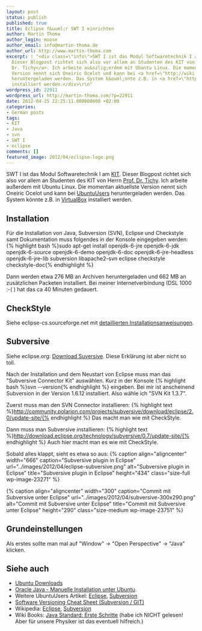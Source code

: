 ```yaml
---
layout: post
status: publish
published: true
title: Eclipse f&uuml;r SWT I einrichten
author: Martin Thoma
author_login: moose
author_email: info@martin-thoma.de
author_url: http://www.martin-thoma.com
excerpt: ! "<div class=\"info\">SWT I ist das Modul Softwaretechnik I am <a href=\"http://de.wikipedia.org/wiki/Karlsruher_Institut_f%C3%BCr_Technologie\">KIT</a>.
  Dieser Blogpost richtet sich also vor allem an Studenten des KIT von Herrn <a href=\"http://www.ipd.uka.de/Tichy/people.php?id=15\">Prof.
  Dr. Tichy</a>. Ich arbeite au&szlig;erdem mit Ubuntu Linux. Die momentan aktuellste
  Version nennt sich Oneiric Ocelot und kann bei <a href=\"http://wiki.ubuntuusers.de/Downloads/Oneiric_Ocelot\">UbuntuUsers</a>
  heruntergeladen werden. Das System k&ouml;nnte z.B. in <a href=\"http://wiki.ubuntuusers.de/VirtualBox\">VirtualBox</a>
  installiert werden.</div>\r\n"
wordpress_id: 22911
wordpress_url: http://martin-thoma.com/?p=22911
date: 2012-04-25 22:25:11.000000000 +02:00
categories:
- German posts
tags:
- KIT
- Java
- svn
- SWT I
- eclipse
comments: []
featured_image: 2012/04/eclipse-logo.png
---
```

<div class="info">SWT I ist das Modul Softwaretechnik I am <a href="http://de.wikipedia.org/wiki/Karlsruher_Institut_f%C3%BCr_Technologie">KIT</a>. Dieser Blogpost richtet sich also vor allem an Studenten des KIT von Herrn <a href="http://www.ipd.uka.de/Tichy/people.php?id=15">Prof. Dr. Tichy</a>. Ich arbeite au&szlig;erdem mit Ubuntu Linux. Die momentan aktuellste Version nennt sich Oneiric Ocelot und kann bei <a href="http://wiki.ubuntuusers.de/Downloads/Oneiric_Ocelot">UbuntuUsers</a> heruntergeladen werden. Das System k&ouml;nnte z.B. in <a href="http://wiki.ubuntuusers.de/VirtualBox">VirtualBox</a> installiert werden.</div>
<a id="more"></a><a id="more-22911"></a>

<h2>Installation</h2>
F&uuml;r die Installation von Java, Subversion (SVN), Eclipse und Checkstyle samt Dokumentation muss folgendes in der Konsole eingegeben werden:
{% highlight bash %}sudo apt-get install openjdk-6-jre openjdk-6-jdk openjdk-6-source openjdk-6-demo openjdk-6-doc openjdk-6-jre-headless openjdk-6-jre-lib subversion libapache2-svn eclipse checkstyle checkstyle-doc{% endhighlight %}

Dann werden etwa 276 MB an Archiven heruntergeladen und 662 MB an zus&auml;tzlichen Packeten installiert. Bei meiner Internetverbindung (DSL 1000 :-( ) hat das ca 40 Minuten gedauert.

<h2>CheckStyle</h2>
Siehe eclipse-cs.sourceforge.net mit <a href="http://eclipse-cs.sourceforge.net/downloads.html">detaillierten Installationsanweisungen</a>. 

<h2>Subversive</h2>
Siehe eclipse.org: <a href="http://www.eclipse.org/subversive/downloads.php#indigo_stable">Download Suversive</a>.
Diese Erkl&auml;rung ist aber nicht so toll.

Nach der Installation und dem Neustart von Eclipse muss man das "Subversive Connector Kit" ausw&auml;hlen. Kurz in der Konsole {% highlight bash %}svn --version{% endhighlight %} eingeben. Bei mir ist anscheinend Subversion in der Version 1.6.12 installiert. Also w&auml;hle ich "SVN Kit 1.3.7".

Zuerst muss man den SVN Connector installieren:
{% highlight text %}http://community.polarion.com/projects/subversive/download/eclipse/2.0/update-site/{% endhighlight %}
Das macht man wie mit CheckStyle.

Dann muss man Subversive installieren:
{% highlight text %}http://download.eclipse.org/technology/subversive/0.7/update-site/{% endhighlight %}
Auch hier macht man es wie mit CheckStyle.

Sobald alles klappt, sieht es etwa so aus:
{% caption align="aligncenter" width="666" caption="Subversive plugin in Eclipse" url="../images/2012/04/eclipse-subversive.png" alt="Subversive plugin in Eclipse" title="Subversive plugin in Eclipse" height="434" class="size-full wp-image-23271" %}

{% caption align="aligncenter" width="300" caption="Commit mit Subversive unter Eclipse" url="../images/2012/04/subversive-300x290.png" alt="Commit mit Subversive unter Eclipse" title="Commit mit Subversive unter Eclipse" height="290" class="size-medium wp-image-23751" %}

<h2>Grundeinstellungen</h2>
Als erstes sollte man mal auf "Window" -> "Open Perspective" -> "Java" klicken.

<h2>Siehe auch</h2>
<ul>
  <li><a href="http://wiki.ubuntuusers.de/Downloads">Ubuntu Downloads</a></li>
  <li><a href="http://wiki.ubuntuusers.de/Java/Installation/Oracle_Java">Oracle Java - Manuelle Installation unter Ubuntu</a>.</li>
  <li>Weitere UbuntuUsers Artikel: <a href="http://wiki.ubuntuusers.de/Eclipse">Eclipse</a>, <a href="http://wiki.ubuntuusers.de/Subversion">Subversion</a></li>
  <li><a href="http://martin-thoma.com/software-versioning-cheat-sheet/" title="Software Versioning Cheat Sheet">Software Versioning Cheat Sheet (Subversion / GIT)</a></li>
  <li>Wikipedia: <a href="http://de.wikipedia.org/wiki/Eclipse_(IDE)">Eclipse</a>, <a href="http://de.wikipedia.org/wiki/Apache_Subversion">Subversion</a></li>
  <li>Wiki Books: <a href="http://de.wikibooks.org/wiki/Java_Standard:_Erste_Schritte">Java Standard: Erste Schritte</a> (habe ich NICHT gelesen! Aber f&uuml;r unsere Physiker ist das eventuell hilfreich.)</li>
</ul>
